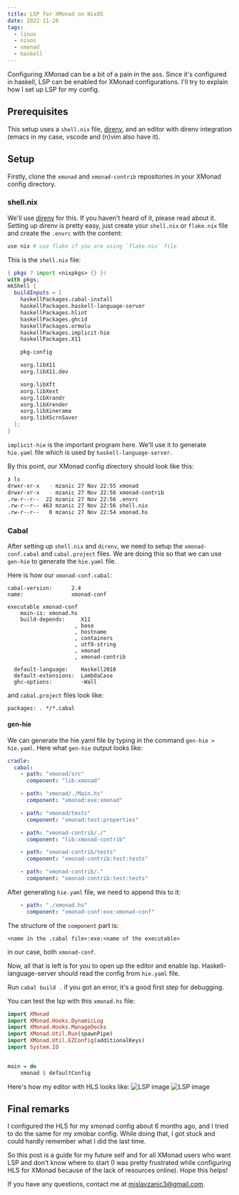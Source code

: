 ```yaml
---
title: LSP for XMonad on NixOS
date: 2022-11-28
tags: 
  - linux
  - nixos
  - xmonad
  - haskell
---
```

Configuring XMonad can be a bit of a pain in the ass. Since it's configured in haskell, LSP can be enabled for XMonad configurations. I'll try to explain how I set up LSP for my config.


## Prerequisites

This setup uses a `shell.nix` file, [direnv](https://direnv.net/), and an editor with direnv integration (emacs in my case, vscode and (n)vim also have it).


## Setup

Firstly, clone the `xmonad` and `xmonad-contrib` repositories in your XMonad config directory.

### shell.nix

We'll use [direnv](https://direnv.net/) for this. If you haven't heard of it, please read about it. Setting up direnv is pretty easy, just create your `shell.nix` or `flake.nix` file and create the `.envrc` with the content:
```sh
use nix # use flake if you are using `flake.nix` file
```

This is the `shell.nix` file:
```nix
{ pkgs ? import <nixpkgs> {} }:
with pkgs;
mkShell {
  buildInputs = [
    haskellPackages.cabal-install
    haskellPackages.haskell-language-server
    haskellPackages.hlint
    haskellPackages.ghcid
    haskellPackages.ormolu
    haskellPackages.implicit-hie
    haskellPackages.X11

    pkg-config

    xorg.libX11
    xorg.libX11.dev

    xorg.libXft
    xorg.libXext
    xorg.libXrandr
    xorg.libXrender
    xorg.libXinerama
    xorg.libXScrnSaver
  ];
}
```
`implicit-hie` is the important program here. We'll use it to generate `hie.yaml` file which is used by `haskell-language-server`.

By this point, our XMonad config directory should look like this:
```sh
❯ ls
drwxr-xr-x   - mzanic 27 Nov 22:55 xmonad
drwxr-xr-x   - mzanic 27 Nov 22:56 xmonad-contrib
.rw-r--r--  22 mzanic 27 Nov 22:56 .envrc
.rw-r--r-- 463 mzanic 27 Nov 22:56 shell.nix
.rw-r--r--   0 mzanic 27 Nov 22:54 xmonad.hs
```
### Cabal

After setting up `shell.nix` and `direnv`, we need to setup the `xmonad-conf.cabal` and `cabal.project` files.
We are doing this so that we can use `gen-hie` to generate the `hie.yaml` file.

Here is how our `xmonad-conf.cabal`: 

```cabal
cabal-version:      2.4
name:               xmonad-conf

executable xmonad-conf
    main-is: xmonad.hs
    build-depends:     X11
                     , base
                     , hostname
                     , containers
                     , utf8-string
                     , xmonad
                     , xmonad-contrib

  default-language:    Haskell2010
  default-extensions:  LambdaCase
  ghc-options:         -Wall
```

and `cabal.project` files look like:

```cabal
packages: . */*.cabal
```

#### gen-hie

We can generate the hie.yaml file by typing in the command `gen-hie > hie.yaml`.
Here what `gen-hie` output looks like:
```yaml
cradle:
  cabal:
    - path: "xmonad/src"
      component: "lib:xmonad"

    - path: "xmonad/./Main.hs"
      component: "xmonad:exe:xmonad"

    - path: "xmonad/tests"
      component: "xmonad:test:properties"

    - path: "xmonad-contrib/./"
      component: "lib:xmonad-contrib"

    - path: "xmonad-contrib/tests"
      component: "xmonad-contrib:test:tests"

    - path: "xmonad-contrib/."
      component: "xmonad-contrib:test:tests"
```

After generating `hie.yaml` file, we need to append this to it:
```yaml
    - path: "./xmonad.hs"
      component: "xmonad-conf:exe:xmonad-conf"
```

The structure of the `component` part is: 
```
<name in the .cabal file>:exe:<name of the executable>
```
in our case, both `xmonad-conf`.


Now, all that is left is for you to open up the editor and enable lsp.
Haskell-language-server should read the config from `hie.yaml` file.

Run `cabal build .` if you got an error, it's a good first step for debugging.

You can test the lsp with this `xmonad.hs` file:
```haskell
import XMonad
import XMonad.Hooks.DynamicLog
import XMonad.Hooks.ManageDocks
import XMonad.Util.Run(spawnPipe)
import XMonad.Util.EZConfig(additionalKeys)
import System.IO


main = do
    xmonad $ defaultConfig
```

Here's how my editor with HLS looks like: 
![LSP image](/post/images/lsp-enabled.png)
![LSP image](/post/images/lsp-enabled2.png)

## Final remarks

I configured the HLS for my xmonad config about 6 months ago, and I tried to do the same for my xmobar config. While doing that, I got stuck and could hardly remember what I did the last time.

So this post is a guide for my future self and for all XMonad users who want LSP and don't know where to start (I was pretty frustrated while configuring HLS for XMonad because of the lack of resources online). Hope this helps!

If you have any questions, contact me at [mislavzanic3@gmail.com](mailto:mislavzanic3@gmail.com).

